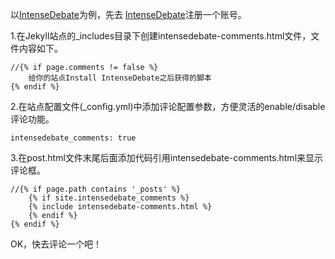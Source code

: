 以[IntenseDebate](https://intensedebate.com/)为例，先去 [IntenseDebate](https://intensedebate.com/)注册一个账号。

1.在Jekyll站点的_includes目录下创建intensedebate-comments.html文件，文件内容如下。

```
//{% if page.comments != false %}
	给你的站点Install IntenseDebate之后获得的脚本
{% endif %}
```

2.在站点配置文件(_config.yml)中添加评论配置参数，方便灵活的enable/disable评论功能。

`intensedebate_comments: true`

3.在post.html文件末尾后面添加代码引用intensedebate-comments.html来显示评论框。

```
//{% if page.path contains '_posts' %}
    {% if site.intensedebate_comments %}
    {% include intensedebate-comments.html %}
    {% endif %}
{% endif %}
```

OK，快去评论一个吧！